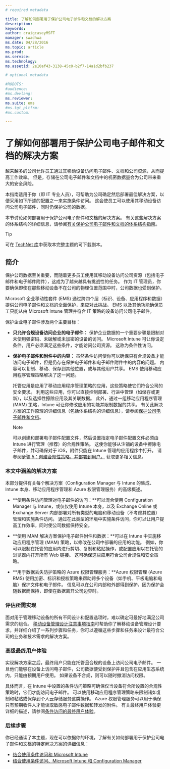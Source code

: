 ```yaml
---
# required metadata

title: 了解如何部署用于保护公司电子邮件和文档的解决方案
description:
keywords:
author: craigcaseyMSFT
manager: swadhwa
ms.date: 04/28/2016
ms.topic: article
ms.prod:
ms.service:
ms.technology:
ms.assetid: 2e10af43-3138-45c0-b2f7-14a1d2bfb237

# optional metadata

#ROBOTS:
#audience:
#ms.devlang:
ms.reviewer:
ms.suite: ems
#ms.tgt_pltfrm:
#ms.custom:

---
```


# 了解如何部署用于保护公司电子邮件和文档的解决方案
越来越多的公司允许员工通过其移动设备访问电子邮件、文档和公司资源，从而提高工作效率。 但是，存储在公司电子邮件和文档中的机密数据量会为公司带来重大的安全风险。

本指南适用于你（即 IT 专业人员），可帮助为公司确定然后部署最佳解决方案，以便采用如下所述的配置之一来实施条件访问。 这会使员工可以使用其移动设备访问公司电子邮件，同时仍保护公司的数据。

本节讨论如何部署用于保护公司电子邮件和文档的解决方案。 有关这些解决方案的体系结构的详细信息，请参阅[有关保护公司电子邮件和文档的体系结构指南](architecture-guidance-for-protecting-company-email-and-documents)。

> [!TIP]
> 可在 [TechNet 库](https://gallery.technet.microsoft.com/Deploying-Enterprise-16499404)中获取本完整主题的可下载副本。

## 简介
保护公司数据至关重要，而随着更多员工使用其移动设备访问公司资源（包括电子邮件和电子邮件附件），这成为了越来越具有挑战性的任务。 作为 IT 管理员，你要确保即使在那些移动设备不在公司的物理位置范围中时，公司数据也受到保护。

Microsoft 企业移动性套件 (EMS) 通过跨四个层（标识、设备、应用程序和数据）提供公司电子邮件和文档的全面保护，来应对此挑战。 EMS 以及其他功能确保员工只能从由 Microsoft Intune 管理并符合 IT 策略的设备访问公司电子邮件。

保护企业电子邮件涉及两个主要目标：

-   **只允许合规设备访问企业的电子邮件：** 保护企业数据的一个重要步骤是限制对未使用强密码、未破解或未加密的设备的访问。  Microsoft Intune 可让你设定条件，用户必须满足这些条件，才能访问公司资源。 这称为条件性访问。

-   **保护电子邮件和附件中的内容：** 虽然条件访问使你可以确保只有合规设备才能访问电子邮件，但是仍存在保护电子邮件和电子邮件附件中的内容的问题。  内容可以复制、移动、保存到其他位置，或与其他用户共享。  EMS 使用移动应用程序管理策略解决了这一问题。

    托管应用是应用了移动应用程序管理策略的应用，这些策略使它们符合公司的安全要求。 利用这些应用，你可以直接控制部署、行进中管理（如储存或更新），以及选择性擦除应用及其关联数据。 此外，通过一组移动应用程序管理 (MAM) 策略，Intune 可让你修改应用的功能并限制数据的共享。 有关此解决方案的工作原理的详细信息（包括体系结构的详细信息），请参阅[保护公司电子邮件和文档](architecture-guidance-for-protecting-company-email-and-documents)。

    > [!NOTE]
    > 可以创建和部署电子邮件配置文件，然后设置指定电子邮件配置文件必须由 Intune 进行管理（推荐）的合规性策略。 这使你能够从注销的设备中擦除电子邮件，并可确保对于 iOS，附件只能在 Intune 管理的应用程序中打开。 请参阅[步骤 5：创建合规性策略，并部署到用户。](conditional-access-intune-configmgr-exchange.md) 获取更多相关信息。

### 本文中涵盖的解决方案
本部分提供有关每个解决方案（Configuration Manager 与 Intune 的集成、Intune 本身、移动应用程序管理和 Azure 权限管理服务）的高级概述。

-   **使用条件访问管理对电子邮件的访问：**可以混合使用 Configuration Manager 与 Intune，或仅仅使用 Intune 本身，以及 Exchange Online 或 Exchange Server 内部部署对所有类型的电脑和移动设备（不考虑其位置）管理和实施条件访问。 通过在此类型的环境中实施条件访问，你可以让用户提高工作效率，同时使公司数据保持安全。

-   **使用 MAM 解决方案保护电子邮件附件和数据：**可以在 Intune 中实施移动应用程序管理 (MAM) 策略，以修改在公司中部署的应用的功能。 例如，你可以限制在托管的应用内进行剪切、复制和粘贴操作，或配置应用以在托管的浏览器内打开所有 Web 链接。 这可确保这些应用符合公司合规性和安全策略。

-   **用于数据丢失防护策略的 Azure 权限管理服务：**Azure 权限管理 (Azure RMS) 使用加密、标识和授权策略来帮助跨多个设备（如手机、平板电脑和电脑）保护文件和电子邮件。 信息可以在公司内部和外部得到保护，因为保护会随数据而保持，即使在数据离开公司边界时。

### 评估所需实现
面对用于管理移动设备的所有不同设计和配置选项时，难以确定可最好地满足公司需求的组合。 [移动设备管理设计注意事项指南](mdm-design-considerations-guide.md)可帮助你了解移动设备管理设计要求，并详细介绍了一系列步骤和任务，你可以遵循这些步骤和任务来设计最符合公司的业务和技术需求的解决方案。

### 高级最终用户体验
实现解决方案之后，最终用户只能在托管**且**合规的设备上访问公司电子邮件。 一旦他们能够在设备上访问电子邮件，公司数据便受到保护并且包含在应用生态系统内，只能由预期用户使用。 如果设备不合规，则可以随时撤消访问权限。

具体而言，在 Intune 中设置的条件访问策略可确保仅当设备符合所设置的合规性策略时，它们才能访问电子邮件。 可以使用移动应用程序管理策略来限制诸如复制和粘贴或保存到个人云存储服务这类操作。 Azure 权限管理服务可以用于确保只有预期收件人才能读取敏感电子邮件数据和转发的附件。 有关最终用户体验更详细的描述，请参阅[条件访问的最终用户体验](end-user-experience-conditional-access.md)。

### 后续步骤
你已经通读了本主题，现在可以依据你的环境，了解有关如何部署用于保护公司电子邮件和文档的特定解决方案的详细信息：

- [结合使用条件访问和 Microsoft Intune](conditional-access-intune.md)
- [结合使用条件访问、Microsoft Intune 和 Configuration Manager](conditional-access-intune-configmgr.md)


<!--HONumber=Apr16_HO4-->


